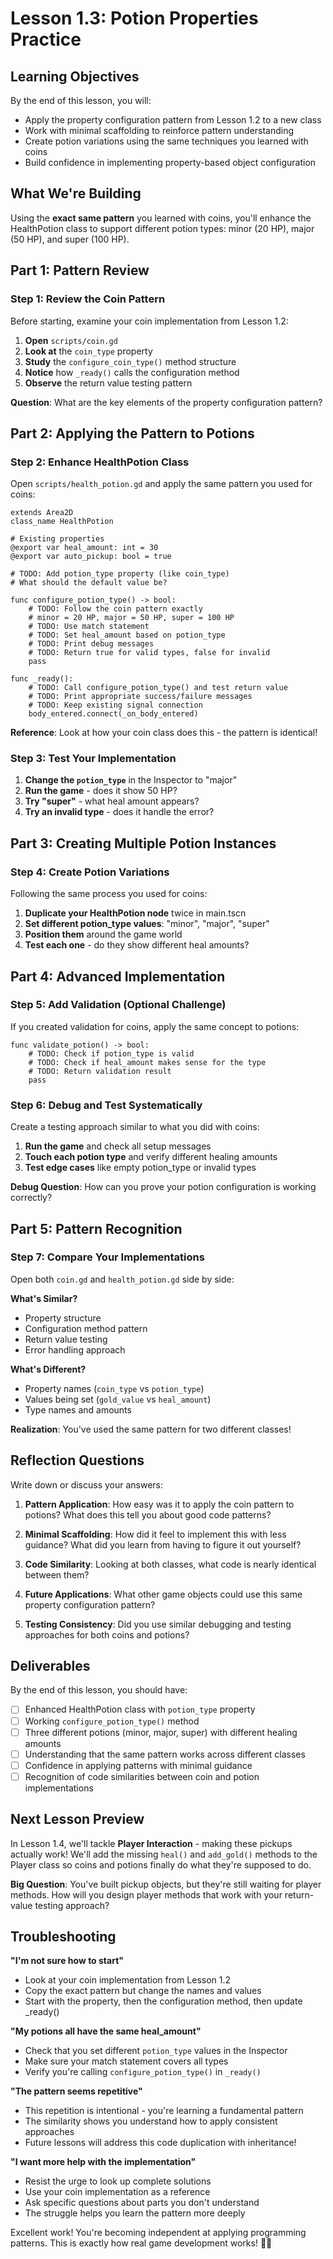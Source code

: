 # Lesson 1.3: Potion Properties Practice

## Learning Objectives
By the end of this lesson, you will:
- Apply the property configuration pattern from Lesson 1.2 to a new class
- Work with minimal scaffolding to reinforce pattern understanding
- Create potion variations using the same techniques you learned with coins
- Build confidence in implementing property-based object configuration

## What We're Building
Using the **exact same pattern** you learned with coins, you'll enhance the HealthPotion class to support different potion types: minor (20 HP), major (50 HP), and super (100 HP).

## Part 1: Pattern Review

### Step 1: Review the Coin Pattern
Before starting, examine your coin implementation from Lesson 1.2:

1. **Open** `scripts/coin.gd`
2. **Look at** the `coin_type` property
3. **Study** the `configure_coin_type()` method structure
4. **Notice** how `_ready()` calls the configuration method
5. **Observe** the return value testing pattern

**Question**: What are the key elements of the property configuration pattern?

## Part 2: Applying the Pattern to Potions

### Step 2: Enhance HealthPotion Class
Open `scripts/health_potion.gd` and apply the same pattern you used for coins:

```gdscript
extends Area2D
class_name HealthPotion

# Existing properties
@export var heal_amount: int = 30
@export var auto_pickup: bool = true

# TODO: Add potion_type property (like coin_type)
# What should the default value be?

func configure_potion_type() -> bool:
    # TODO: Follow the coin pattern exactly
    # minor = 20 HP, major = 50 HP, super = 100 HP
    # TODO: Use match statement
    # TODO: Set heal_amount based on potion_type
    # TODO: Print debug messages
    # TODO: Return true for valid types, false for invalid
    pass

func _ready():
    # TODO: Call configure_potion_type() and test return value
    # TODO: Print appropriate success/failure messages
    # TODO: Keep existing signal connection
    body_entered.connect(_on_body_entered)
```

**Reference**: Look at how your coin class does this - the pattern is identical!

### Step 3: Test Your Implementation
1. **Change the `potion_type`** in the Inspector to "major"
2. **Run the game** - does it show 50 HP?
3. **Try "super"** - what heal amount appears?
4. **Try an invalid type** - does it handle the error?

## Part 3: Creating Multiple Potion Instances

### Step 4: Create Potion Variations
Following the same process you used for coins:

1. **Duplicate your HealthPotion node** twice in main.tscn
2. **Set different potion_type values**: "minor", "major", "super"  
3. **Position them** around the game world
4. **Test each one** - do they show different heal amounts?

## Part 4: Advanced Implementation

### Step 5: Add Validation (Optional Challenge)
If you created validation for coins, apply the same concept to potions:

```gdscript
func validate_potion() -> bool:
    # TODO: Check if potion_type is valid
    # TODO: Check if heal_amount makes sense for the type
    # TODO: Return validation result
    pass
```

### Step 6: Debug and Test Systematically
Create a testing approach similar to what you did with coins:

1. **Run the game** and check all setup messages
2. **Touch each potion type** and verify different healing amounts
3. **Test edge cases** like empty potion_type or invalid types

**Debug Question**: How can you prove your potion configuration is working correctly?

## Part 5: Pattern Recognition

### Step 7: Compare Your Implementations
Open both `coin.gd` and `health_potion.gd` side by side:

**What's Similar?**
- Property structure
- Configuration method pattern
- Return value testing
- Error handling approach

**What's Different?**
- Property names (`coin_type` vs `potion_type`)
- Values being set (`gold_value` vs `heal_amount`)  
- Type names and amounts

**Realization**: You've used the same pattern for two different classes!

## Reflection Questions

Write down or discuss your answers:

1. **Pattern Application**: How easy was it to apply the coin pattern to potions? What does this tell you about good code patterns?

2. **Minimal Scaffolding**: How did it feel to implement this with less guidance? What did you learn from having to figure it out yourself?

3. **Code Similarity**: Looking at both classes, what code is nearly identical between them?

4. **Future Applications**: What other game objects could use this same property configuration pattern?

5. **Testing Consistency**: Did you use similar debugging and testing approaches for both coins and potions?

## Deliverables
By the end of this lesson, you should have:
- [ ] Enhanced HealthPotion class with `potion_type` property
- [ ] Working `configure_potion_type()` method
- [ ] Three different potions (minor, major, super) with different healing amounts
- [ ] Understanding that the same pattern works across different classes
- [ ] Confidence in applying patterns with minimal guidance
- [ ] Recognition of code similarities between coin and potion implementations

## Next Lesson Preview
In Lesson 1.4, we'll tackle **Player Interaction** - making these pickups actually work! We'll add the missing `heal()` and `add_gold()` methods to the Player class so coins and potions finally do what they're supposed to do.

**Big Question**: You've built pickup objects, but they're still waiting for player methods. How will you design player methods that work with your return-value testing approach?

## Troubleshooting

**"I'm not sure how to start"**
- Look at your coin implementation from Lesson 1.2
- Copy the exact pattern but change the names and values
- Start with the property, then the configuration method, then update _ready()

**"My potions all have the same heal_amount"**
- Check that you set different `potion_type` values in the Inspector
- Make sure your match statement covers all types
- Verify you're calling `configure_potion_type()` in `_ready()`

**"The pattern seems repetitive"**
- This repetition is intentional - you're learning a fundamental pattern
- The similarity shows you understand how to apply consistent approaches
- Future lessons will address this code duplication with inheritance!

**"I want more help with the implementation"**
- Resist the urge to look up complete solutions
- Use your coin implementation as a reference
- Ask specific questions about parts you don't understand
- The struggle helps you learn the pattern more deeply

Excellent work! You're becoming independent at applying programming patterns. This is exactly how real game development works! 🧪✨